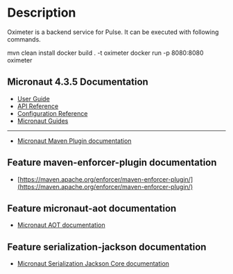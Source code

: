 # Description
Oximeter is a backend service for Pulse. It can be executed with following commands.

mvn clean install
docker build . -t oximeter
docker run -p 8080:8080 oximeter

## Micronaut 4.3.5 Documentation

- [User Guide](https://docs.micronaut.io/4.3.5/guide/index.html)
- [API Reference](https://docs.micronaut.io/4.3.5/api/index.html)
- [Configuration Reference](https://docs.micronaut.io/4.3.5/guide/configurationreference.html)
- [Micronaut Guides](https://guides.micronaut.io/index.html)
---

- [Micronaut Maven Plugin documentation](https://micronaut-projects.github.io/micronaut-maven-plugin/latest/)
## Feature maven-enforcer-plugin documentation

- [https://maven.apache.org/enforcer/maven-enforcer-plugin/](https://maven.apache.org/enforcer/maven-enforcer-plugin/)


## Feature micronaut-aot documentation

- [Micronaut AOT documentation](https://micronaut-projects.github.io/micronaut-aot/latest/guide/)


## Feature serialization-jackson documentation

- [Micronaut Serialization Jackson Core documentation](https://micronaut-projects.github.io/micronaut-serialization/latest/guide/)


